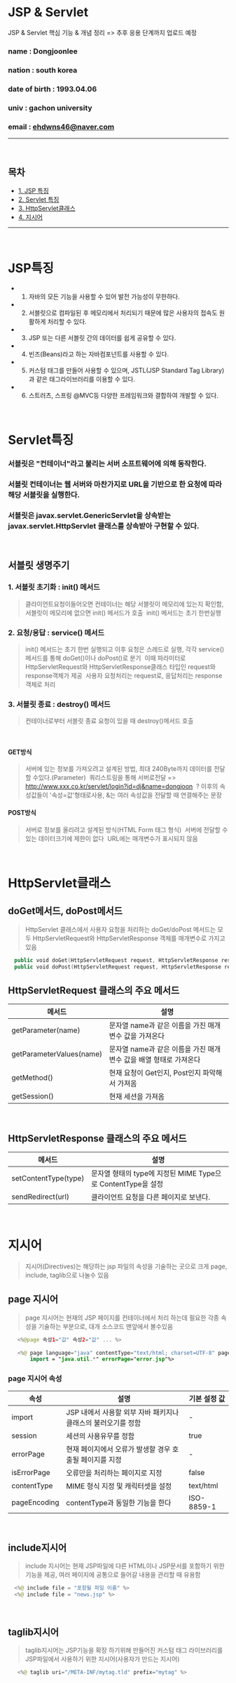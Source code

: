 # JSP & Servlet
JSP & Servlet 핵심 기능 & 개념 정리 => 추후 응용 단계까지 업로드 예정

### name :  Dongjoonlee 
### nation : south korea
### date of birth : 1993.04.06
### univ : gachon university
### email : ehdwns46@naver.com

<hr/>
<br/>

## 목차

* [1. JSP 특징](#JSP특징)
* [2. Servlet 특징](#Servlet특징)
* [3. HttpServlet클래스](#HttpServlet클래스)
* [4. 지시어](#지시어)

---

<br/>

# JSP특징

- 1. 자바의 모든 기능을 사용할 수 있어 발전 가능성이 무한하다.
- 2. 서블릿으로 컴파일된 후 메모리에서 처리되기 때문에 많은 사용자의 접속도 원활하게 처리할 수 있다.
- 3. JSP 또는 다른 서블릿 간의 데이터를 쉽게 공유할 수 있다.
- 4. 빈즈(Beans)라고 하는 자바컴포넌트를 사용할 수 있다.
- 5. 커스텀 태그를 만들어 사용할 수 있으며, JSTL(JSP Standard Tag Library)과 같은 태그라이브러리를 이용할 수 있다.
- 6. 스트러츠, 스프링 @MVC등 다양한 프레임워크와 결합하여 개발할 수 있다.

<br/>

# Servlet특징
### 서블릿은 "컨테이너"라고 불리는 서버 소프트웨어에 의해 동작한다.
### 서블릿 컨테이너는 웹 서버와 마찬가지로 URL을 기반으로 한 요청에 따라 해당 서블릿을 실행한다.
### 서블릿은 javax.servlet.GenericServlet을 상속받는 javax.servlet.HttpServlet 클래스를 상속받아 구현할 수 있다.

<br/>

## 서블릿 생명주기
### 1. 서블릿 초기화 : init() 메서드
> 클라이언트요청이들어오면 컨테이너는 해당 서블릿이 메모리에 있는지 확인함, 서블릿이 메모리에 없으면 init() 메서드가 호출
  init() 메서드는 초기 한번실행

### 2. 요청/응답 : service() 메서드
> init() 메서드는 초기 한번 실행되고 이후 요청은 스레드로 실행, 각각 service() 메서드를 통해 doGet()이나 doPost()로 분기
  이때 파라미터로 HttpServletRequest와 HttpServletResponse클래스 타입인 request와 response객체가 제공
  사용자 요청처리는 request로, 응답처리는 response 객체로 처리

### 3. 서블릿 종료 : destroy() 메서드
> 컨테이너로부터 서블릿 종료 요청이 있을 때 destroy()메서드 호출

<br/>

#### GET방식
> 서버에 있는 정보를 가져오려고 설계된 방법, 최대 240Byte까지 데이터를 전달할 수있다.(Parameter)
  쿼리스트링을 통해 서버로전달 => http://www.xxx.co.kr/servlet/login?id=dj&name=dongjoon
  ? 이후의 속성값들이 '속성=값'형태로사용, &는 여러 속성값을 전달할 때 연결해주는 문장
  
#### POST방식
> 서버로 정보를 올리려고 설계된 방식(HTML Form 태그 형식)
  서버에 전달할 수있는 데이터크기에 제한이 없다
  URL에는 매개변수가 표시되지 않음
  
 <br/>
 
 # HttpServlet클래스
 ## doGet메서드, doPost메서드
 > HttpServlet 클래스에서 사용자 요청을 처리하는 doGet/doPost 메서드는 모두 HttpServletRequest와 HttpServletResponse 객체를 매개변수로 가지고있음

```swift
  public void doGet(HttpServletRequest request, HttpServletResponse response)
  public void doPost(HttpServletRequest request, HttpServletResponse response)
```

## HttpServletRequest 클래스의 주요 메서드

메서드|설명
----|----
getParameter(name)|문자열 name과 같은 이름을 가진 매개변수 값을 가져온다
getParameterValues(name)|문자열 name과 같은 이름을 가진 매개변수 값을 배열 형태로 가져온다
getMethod()|현재 요청이 Get인지, Post인지 파악해서 가져옴
getSession()|현재 세션을 가져옴

<br/>

## HttpServletResponse 클래스의 주요 메서드

메서드|설명
----|----
setContentType(type)|문자열 형태의 type에 지정된 MIME Type으로 ContentType을 설정
sendRedirect(url)|클라이언트 요청을 다른 페이지로 보낸다.

<br/>

# 지시어
> 지시어(Directives)는 해당하는 jsp 파일의 속성을 기술하는 곳으로 크게 page, include, taglib으로 나눌수 있음

## page 지시어
> page 지시어는 현재의 JSP 페이지를 컨테이너에서 처리 하는데 필요한 각종 속성을 기술하는 부분으로, 대개 소스코드 맨앞에서 볼수있음

```swift
   <%@page 속성1="값" 속성2="값" ... %>
   
   <%@ page language="java" contentType="text/html; charset=UTF-8" pageEncoding="UTF-8" 
       import = "java.util.*" errorPage="error.jsp"%>    
```

### page 지시어 속성

속성|설명|기본 설정 값
----|----|----
import|JSP 내에서 사용할 외부 자바 패키지나 클래스의 불러오기를 정함|-
session|세션의 사용유무를 정함|true
errorPage|현재 페이지에서 오류가 발생할 경우 호출될 페이지를 지정|-
isErrorPage|오류만을 처리하는 페이지로 지정|false
contentType|MIME 형식 지정 및 캐릭터셋을 설정 |text/html
pageEncoding|contentType과 동일한 기능을 한다|ISO-8859-1

<br/>

## include지시어
> include 지시어는 현재 JSP파일에 다른 HTML이나 JSP문서를 포함하기 위한 기능을 제공, 여러 페이지에 공통으로 들어갈 내용을 관리할 때 유용함
 
```swift
  <%@ include file = "포함될 파일 이름" %>
  <%@ include file = "news.jsp" %>
```

<br/>

## taglib지시어
> taglib지시어는 JSP기능을 확장 하기위해 만들어진 커스텀 태그 라이브러리를 JSP파일에서 사용하기 위한 지시어(사용자가 만드는 지시어)

```swift
   <%@ taglib uri="/META-INF/mytag.tld" prefix="mytag" %>
```
